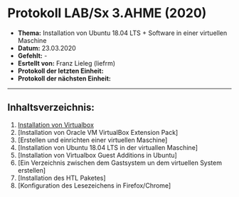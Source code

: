 # Protokoll LAB/Sx 3.AHME (2020)

* **Thema:** Installation von Ubuntu 18.04 LTS + Software in einer virtuellen Maschine
* **Datum:** 23.03.2020
* **Gefehlt:** -
* **Esrtellt von:** Franz Lieleg (liefrm)
* **Protokoll der letzten Einheit:**
* **Protokoll der nächsten Einheit:**

--------------------------------------------------------------------------------------------------------
## Inhaltsverzeichnis:

1. [Installation von Virtualbox](#installatio-von-virtualbox)
1. [Installation von Oracle VM VirtualBox Extension Pack]
1. [Erstellen und einrichten einer virtuellen Maschine]
1. [Installation von Ubuntu 18.04 LTS in der virtuallen Maschine]
1. [Installation von Virtualbox Guest Additions in Ubuntu]
1. [Ein Verzeichnis zwischen dem Gastsystem un dem virtuellen System erstellen]
1. [Installation des HTL Paketes]
1. [Konfiguration des Lesezeichens in Firefox/Chrome]
